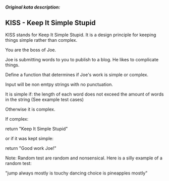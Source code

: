 ##### Original kata description:

## KISS - Keep It Simple Stupid

KISS stands for Keep It Simple Stupid. It is a design principle for keeping things simple rather than complex.

You are the boss of Joe.

Joe is submitting words to you to publish to a blog. He likes to complicate things.

Define a function that determines if Joe's work is simple or complex.

Input will be non emtpy strings with no punctuation.

It is simple if: the length of each word does not exceed the amount of words in the string (See example test cases)

Otherwise it is complex.

If complex:

return "Keep It Simple Stupid"

or if it was kept simple:

return "Good work Joe!"

Note: Random test are random and nonsensical. Here is a silly example of a random test:

"jump always mostly is touchy dancing choice is pineapples mostly"